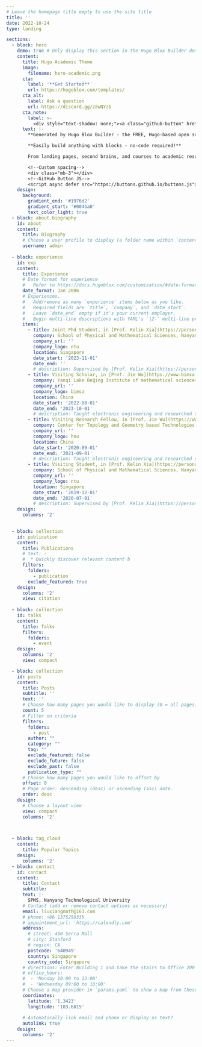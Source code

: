 ```yaml
---
# Leave the homepage title empty to use the site title
title: ''
date: 2022-10-24
type: landing

sections:
  - block: hero
    demo: true # Only display this section in the Hugo Blox Builder demo site
    content:
      title: Hugo Academic Theme
      image:
        filename: hero-academic.png
      cta:
        label: '**Get Started**'
        url: https://hugoblox.com/templates/
      cta_alt:
        label: Ask a question
        url: https://discord.gg/z8wNYzb
      cta_note:
        label: >-
          <div style="text-shadow: none;"><a class="github-button" href="https://github.com/HugoBlox/hugo-blox-builder" data-icon="octicon-star" data-size="large" data-show-count="true" aria-label="Star">Star Hugo Blox Builder</a></div><div style="text-shadow: none;"><a class="github-button" href="https://github.com/HugoBlox/theme-academic-cv" data-icon="octicon-star" data-size="large" data-show-count="true" aria-label="Star">Star the Academic template</a></div>
      text: |-
        **Generated by Hugo Blox Builder - the FREE, Hugo-based open source website builder trusted by 500,000+ sites.**

        **Easily build anything with blocks - no-code required!**

        From landing pages, second brains, and courses to academic resumés, conferences, and tech blogs.

        <!--Custom spacing-->
        <div class="mb-3"></div>
        <!--GitHub Button JS-->
        <script async defer src="https://buttons.github.io/buttons.js"></script>
    design:
      background:
        gradient_end: '#1976d2'
        gradient_start: '#004ba0'
        text_color_light: true
  - block: about.biography
    id: about
    content:
      title: Biography
      # Choose a user profile to display (a folder name within `content/authors/`)
      username: admin
    
  - block: experience
    id: exp
    content:
      title: Experience
      # Date format for experience
      #   Refer to https://docs.hugoblox.com/customization/#date-format
      date_format: Jan 2006
      # Experiences.
      #   Add/remove as many `experience` items below as you like.
      #   Required fields are `title`, `company`, and `date_start`.
      #   Leave `date_end` empty if it's your current employer.
      #   Begin multi-line descriptions with YAML's `|2-` multi-line prefix.
      items:
        - title: Joint Phd Student, in [Prof. Kelin Xia](https://personal.ntu.edu.sg/XIAKELIN/)'s group
          company: School of Physical and Mathematical Sciences, Nanyang Technological University
          company_url: ''
          company_logo: ntu
          location: Singapore
          date_start: '2023-11-01'
          date_end: ''
          # description: Supervised by [Prof. Kelin Xia](https://personal.ntu.edu.sg/XIAKELIN/)
        - title: Visiting Scholar, in [Prof. Jie Wu](https://www.bimsa.cn/newsinfo/580993.html)'s group
          company: Yanqi Lake Beĳing Institute of mathematical sciences and applications (BIMSA)
          company_url: ''
          company_logo: bimsa
          location: China
          date_start: '2022-08-01'
          date_end: '2023-10-01'
          # description: Taught electronic engineering and researched semiconductor physics.
        - title: Visiting Research Fellow, in [Prof. Jie Wu](https://www.bimsa.cn/newsinfo/580993.html)'s group
          company: Center for Topology and Geometry based Technologies, Hebei Normal University
          company_url: ''
          company_logo: hnu
          location: China
          date_start: '2020-09-01'
          date_end: '2021-09-01'
          # description: Taught electronic engineering and researched semiconductor physics.
        - title: Visiting Student, in [Prof. Kelin Xia](https://personal.ntu.edu.sg/XIAKELIN/)'s group
          company: School of Physical and Mathematical Sciences, Nanyang Technological University
          company_url: ''
          company_logo: ntu
          location: Singapore
          date_start: '2019-12-01'
          date_end: '2020-07-01'
          # description: Supervised by [Prof. Kelin Xia](https://personal.ntu.edu.sg/XIAKELIN/)
    design:
      columns: '2'
      

  - block: collection
    id: publication
    content:
      title: Publications
      # text: -
      #  * Quickly discover relevant content b
      filters:
        folders:
          - publication
        exclude_featured: true
    design:
      columns: '2'
      view: citation
    
  - block: collection
    id: talks
    content:
      title: Talks
      filters:
        folders:
          - event
    design:
      columns: '2'
      view: compact

  - block: collection
    id: posts
    content:
      title: Posts
      subtitle: ''
      text: ''
      # Choose how many pages you would like to display (0 = all pages)
      count: 5
      # Filter on criteria
      filters:
        folders:
          - post
        author: ""
        category: ""
        tag: ""
        exclude_featured: false
        exclude_future: false
        exclude_past: false
        publication_type: ""
      # Choose how many pages you would like to offset by
      offset: 0
      # Page order: descending (desc) or ascending (asc) date.
      order: desc
    design:
      # Choose a layout view
      view: compact
      columns: '2'


    
  - block: tag_cloud
    content:
      title: Popular Topics
    design:
      columns: '2'
  - block: contact
    id: contact
    content:
      title: Contact
      subtitle:
      text: |-
        SPMS, Nanyang Technological University
      # Contact (add or remove contact options as necessary)
      email: liuxiangmath@163.com
      # phone: +86 1375250335
      # appointment_url: 'https://calendly.com'
      address:
        # street: 450 Serra Mall
        # city: Stanford
        # region: CA
        postcode: '640949'
        country: Singapore
        country_code: Singapore
      # directions: Enter Building 1 and take the stairs to Office 200 on Floor 2
      # office_hours:
      #  - 'Monday 10:00 to 13:00'
      #  - 'Wednesday 09:00 to 10:00'
      # Choose a map provider in `params.yaml` to show a map from these coordinates
      coordinates:
        latitude: '1.3423' 
        longitude: '103.6815'  
      
      # Automatically link email and phone or display as text?
      autolink: true
    design:
      columns: '2'
---
```


